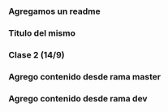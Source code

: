 ### Agregamos un readme

### Titulo del mismo

### Clase 2 (14/9)

### Agrego contenido desde rama master
### Agrego contenido desde rama dev

